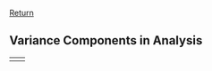 [Return](professionals.md)
## Variance Components in Analysis ##
<table><tr><td width = "50%"><img src="img/ControlInput.png" style="width:350px;height:280px;></td><td>
For Analysis, the step-by-step workflow leads the user to enter all the data required by Brennan's 'urGENOVA', and formats them in a specic way.
</td></tr></table>